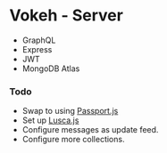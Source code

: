 # Vokeh - Server

- GraphQL
- Express
- JWT
- MongoDB Atlas

### Todo

- Swap to using [Passport.js](http://www.passportjs.org/)
- Set up [Lusca.js](https://github.com/krakenjs/lusca)
- Configure messages as update feed.
- Configure more collections.
